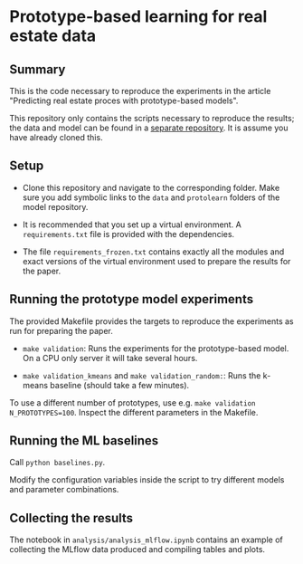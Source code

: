 # Prototype-based learning for real estate data

## Summary

This is the code necessary to reproduce the experiments in the article "Predicting real estate proces with prototype-based models". 

This repository only contains the scripts necessary to reproduce the results; the data and model can be found in a [separate repository](https://github.com/prof-jose/prototype_based_learning). It is assume you have already cloned this. 

## Setup

* Clone this repository and navigate to the corresponding folder. Make sure you add symbolic links to the `data` and `protolearn` folders of the model repository. 

* It is recommended that you set up a virtual environment. A `requirements.txt` file is provided with the dependencies. 

* The file `requirements_frozen.txt` contains exactly all the modules and exact versions of the virtual environment used to prepare the results for the paper. 

## Running the prototype model experiments

The provided Makefile provides the targets to reproduce the experiments as run for preparing the paper. 

* `make validation`: Runs the experiments for the prototype-based model. On a CPU only server it will take several hours. 

* `make validation_kmeans` and `make validation_random:`: Runs the k-means baseline (should take a few minutes). 

To use a different number of prototypes, use e.g. `make validation N_PROTOTYPES=100`. Inspect the different parameters in the Makefile.

## Running the ML baselines

Call `python baselines.py`. 

Modify the configuration variables inside the script to try different models and parameter combinations. 


## Collecting the results

The notebook in `analysis/analysis_mlflow.ipynb` contains an example of collecting the MLflow data produced and compiling tables and plots.
